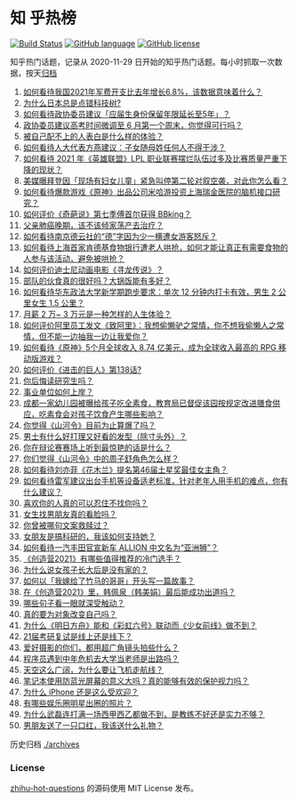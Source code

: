 # 知 乎热榜
[![Build Status](https://github.com/ToWeLong/zhihu-hot-questions/workflows/CI/badge.svg)](https://github.com/ToWeLong/zhihu-hot-questions/actions)
[![GitHub language](https://img.shields.io/badge/language-golang-orange.svg)](https://golang.org/)
[![GitHub license](https://img.shields.io/github/license/ToWeLong/zhihu-hot-questions)](https://github.com/ToWeLong/zhihu-hot-questions/blob/main/LICENSE)

知乎热门话题，记录从 2020-11-29 日开始的知乎热门话题。每小时抓取一次数据，按天[归档](./archives)

<!-- BEGIN -->

1. [如何看待我国2021年军费开支比去年增长6.8%，该数据意味着什么？](https://www.zhihu.com/question/447716140)
1. [为什么日本总是点错科技树?](https://www.zhihu.com/question/327279221)
1. [如何看待政协委员建议「应届生身份保留年限延长至5年」？](https://www.zhihu.com/question/447845568)
1. [政协委员建议高考时间微调至 6 月第一个周末，你觉得可行吗？](https://www.zhihu.com/question/447599285)
1. [被自己配不上的人表白是什么样的体验？](https://www.zhihu.com/question/28398875)
1. [如何看待人大代表方燕建议：子女随母姓任何人不得干涉？](https://www.zhihu.com/question/447566906)
1. [如何看待 2021 年《英雄联盟》LPL 职业联赛摆烂队伍过多及比赛质量严重下降的现状？](https://www.zhihu.com/question/447627103)
1. [美媒曝拜登因「现场有妇女儿童」紧急叫停第二轮对叙空袭，对此你怎么看？](https://www.zhihu.com/question/447793558)
1. [如何看待爆款游戏《原神》出品公司米哈游投资上海瑞金医院的脑机接口研究？](https://www.zhihu.com/question/447650697)
1. [如何评价《奇葩说》第七季傅首尔获得 BBking？](https://www.zhihu.com/question/447873653)
1. [父亲肺癌晚期，该不该倾家荡产去治疗？](https://www.zhihu.com/question/446433748)
1. [如何看待南京德云社的“德”字因为少一横遭女游客怒斥？](https://www.zhihu.com/question/447490432)
1. [如何看待上海首家肯德基食物银行遭老人哄抢，如何才能让真正有需要食物的人参与该活动，避免被哄抢？](https://www.zhihu.com/question/447677596)
1. [如何评价迪士尼动画电影《寻龙传说》？](https://www.zhihu.com/question/447497828)
1. [部队的伙食真的很好吗？大锅饭能有多好？](https://www.zhihu.com/question/441827814)
1. [如何看待华东政法大学新学期跑步要求：单次 12 分钟内打卡有效，男生 2 公里女生 1.5 公里？](https://www.zhihu.com/question/447170542)
1. [月薪 2 万~ 3 万元是一种怎样的人生体验？](https://www.zhihu.com/question/50186945)
1. [如何评价阿里员工发文《致阿里》：我想偷懒驴之常情，你不想我偷懒人之常情，但不能一边抽我一边让我爱你？](https://www.zhihu.com/question/447760592)
1. [如何看待《原神》5个月全球收入 8.74 亿美元，成为全球收入最高的 RPG 移动版游戏？](https://www.zhihu.com/question/447699190)
1. [如何评价《进击的巨人》第138话?](https://www.zhihu.com/question/447831579)
1. [你后悔读研究生吗？](https://www.zhihu.com/question/28347397)
1. [事业单位如何上岸？](https://www.zhihu.com/question/345511835)
1. [成都一家幼儿园被曝给孩子吃全素食，教育局已督促该园按规定改进膳食供应，吃素食会对孩子饮食产生哪些影响？](https://www.zhihu.com/question/447866527)
1. [你觉得《山河令》目前为止算爆了吗？](https://www.zhihu.com/question/446959985)
1. [男士有什么好打理又好看的发型（除寸头外）？](https://www.zhihu.com/question/34812534)
1. [你在辩论赛赛场上听到最惊艳的话是什么？](https://www.zhihu.com/question/442060907)
1. [你们觉得《山河令》中的周子舒角色怎么样？](https://www.zhihu.com/question/447088341)
1. [如何看待刘亦菲《花木兰》提名第46届土星奖最佳女主角？](https://www.zhihu.com/question/447701771)
1. [如何看待雷军建议出台手机等设备适老标准，针对老年人用手机的难点，你有什么建议？](https://www.zhihu.com/question/447868213)
1. [喜欢你的人真的可以忍住不找你吗？](https://www.zhihu.com/question/433052807)
1. [女生找男朋友真的看脸吗？](https://www.zhihu.com/question/33267701)
1. [你曾被哪句文案救赎过？](https://www.zhihu.com/question/447479604)
1. [女朋友是搞科研的，我该如何支持她？](https://www.zhihu.com/question/447336308)
1. [如何看待一汽丰田官宣新车 ALLION 中文名为“亚洲狮”？](https://www.zhihu.com/question/447256290)
1. [《创造营2021》有哪些值得推荐的冷门选手？](https://www.zhihu.com/question/447489660)
1. [为什么说女孩子长大后是没有家的？](https://www.zhihu.com/question/374264250)
1. [如何以「我嫁给了竹马的哥哥」开头写一篇故事？](https://www.zhihu.com/question/435103867)
1. [在《创造营2021》里，韩佩泉（韩美娟）最后能成功出道吗？](https://www.zhihu.com/question/446747728)
1. [哪些句子看一眼就深受触动？](https://www.zhihu.com/question/434160556)
1. [真的要为对象改变自己吗？](https://www.zhihu.com/question/444698890)
1. [为什么《明日方舟》能和《彩虹六号》联动而《少女前线》做不到？](https://www.zhihu.com/question/446546910)
1. [21届考研复试是线上还是线下？](https://www.zhihu.com/question/437813658)
1. [爱好摄影的你们，都用超广角镜头拍些什么？](https://www.zhihu.com/question/437768691)
1. [程序员遇到中年危机去大学当老师是出路吗？](https://www.zhihu.com/question/447469652)
1. [天空这么广阔，为什么要让飞机走航线？](https://www.zhihu.com/question/47230743)
1. [笔记本使用防蓝光屏幕的意义大吗？真的能够有效的保护视力吗？](https://www.zhihu.com/question/447338440)
1. [为什么 iPhone 还是这么受欢迎？](https://www.zhihu.com/question/430965272)
1. [有哪些娱乐圈明星出圈的照片？](https://www.zhihu.com/question/446535151)
1. [为什么武磊连打满一场西甲西乙都做不到，是教练不好还是实力不够？](https://www.zhihu.com/question/445369676)
1. [男朋友送了一只口红，我该送什么礼物？](https://www.zhihu.com/question/304702389)

<!-- END -->

历史归档 [./archives](./archives)


### License
[zhihu-hot-questions](https://github.com/towelong/zhihu-hot-questions) 的源码使用 MIT License 发布。
